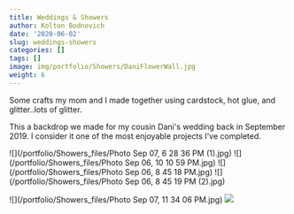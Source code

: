 ```yaml
---
title: Weddings & Showers
author: Kolton Bodnovich
date: '2020-06-02'
slug: weddings-showers
categories: []
tags: []
image: img/portfolio/Showers/DaniFlowerWall.jpg
weight: 6
---
```


Some crafts my mom and I made together using cardstock, hot glue, and glitter..lots of glitter. 

<!--more-->

This a backdrop we made for my cousin Dani's wedding back in September 2019. I consider it one of the most enjoyable projects I've completed. 

![](/portfolio/Showers_files/Photo Sep 07, 6 28 36 PM (1).jpg)
![](/portfolio/Showers_files/Photo Sep 06, 10 10 59 PM.jpg)
![](/portfolio/Showers_files/Photo Sep 06, 8 45 18 PM.jpg)
![](/portfolio/Showers_files/Photo Sep 06, 8 45 19 PM (2).jpg)


![](/portfolio/Showers_files/Photo Sep 07, 11 34 06 PM.jpg)
![](/portfolio/Showers_files/shower_me.gif)

